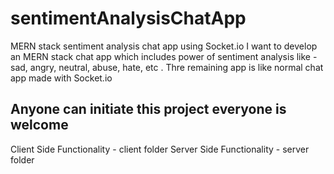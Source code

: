 # sentimentAnalysisChatApp
MERN stack sentiment analysis chat app using Socket.io
I want to develop an MERN stack chat app which includes power of sentiment analysis like - sad, angry, neutral, abuse, hate, etc .
Thre remaining app is like normal chat app made with Socket.io


## Anyone can initiate this project everyone is welcome

Client Side Functionality - client folder
Server Side Functionality - server folder
